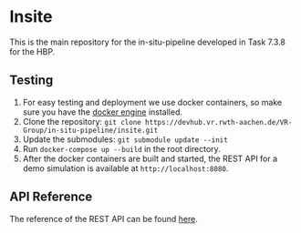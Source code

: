 # Insite
This is the main repository for the in-situ-pipeline developed in Task 7.3.8 for the HBP.

## Testing
1. For easy testing and deployment we use docker containers, so make sure you have the [docker engine](https://www.docker.com) installed.
2. Clone the repository: `git clone https://devhub.vr.rwth-aachen.de/VR-Group/in-situ-pipeline/insite.git`
3. Update the submodules: `git submodule update --init`
4. Run `docker-compose up --build` in the root directory.
5. After the docker containers are built and started, the REST API for a demo simulation is available at `http://localhost:8080`.

## API Reference
The reference of the REST API can be found [here](https://devhub.vr.rwth-aachen.de/VR-Group/in-situ-pipeline/insite/wikis/api/api_reference).